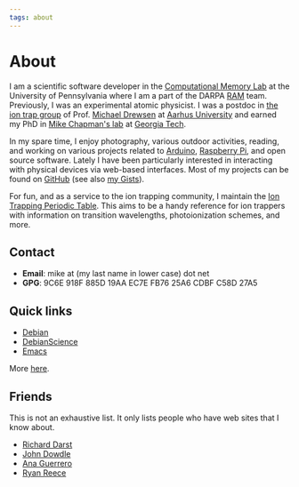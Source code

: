 ```yaml
---
tags: about
---
```


# About

I am a scientific software developer in the
[Computational Memory Lab][CML] at the University of Pennsylvania
where I am a part of the DARPA [RAM][] team. Previously, I was an
experimental atomic physicist. I was a postdoc in
[the ion trap group][group] of Prof. [Michael Drewsen][Drewsen] at
[Aarhus University][AU] and earned my PhD in
[Mike Chapman's lab][ChapmanLab] at [Georgia Tech][GT].

[CML]: http://memory.psych.upenn.edu/Main_Page
[RAM]: http://memory.psych.upenn.edu/RAM
[AU]: http://www.au.dk/en
[group]: http://phys.au.dk/forskning/forskningsomraader/amo/the-ion-trap-group/
[Drewsen]: http://pure.au.dk/portal/da/persons/id(871a704b-943d-4f99-b29d-07bea1bbab80).html
[GT]: http://www.gatech.edu
[ChapmanLab]: http://chapmanlabs.gatech.edu

In my spare time, I enjoy photography, various outdoor activities, reading, and
working on various projects related to [Arduino][], [Raspberry Pi][RPi], and
open source software. Lately I have been particularly interested in interacting
with physical devices via web-based interfaces. Most of my projects can be found
on [GitHub][] (see also [my Gists][]).

[Arduino]: http://arduino.cc/
[RPi]: http://www.raspberrypi.org/
[GitHub]: https://github.com/mivade
[my Gists]: https://gist.github.com/mivade

For fun, and as a service to the ion trapping community, I maintain
the
[Ion Trapping Periodic Table](https://mivade.github.io/ionptable/). This
aims to be a handy reference for ion trappers with information on
transition wavelengths, photoionization schemes, and more.

## Contact ##

* **Email**: mike at (my last name in lower case) dot net
* **GPG**: 9C6E 918F 885D 19AA EC7E  FB76 25A6 CDBF C58D 27A5

## Quick links ##

* [Debian][]
* [DebianScience][]
* [Emacs][]

More [here](resources.md).

[Debian]: http://www.debian.org
[DebianScience]: http://wiki.debian.org/DebianScience/
[Emacs]: http://www.gnu.org/software/emacs/

## Friends ##

This is not an exhaustive list. It only lists people who have web
sites that I know about.

* [Richard Darst][]
* [John Dowdle][]
* [Ana Guerrero][]
* [Ryan Reece][]

[Richard Darst]:  http://rkd.zgib.net/
[John Dowdle]: http://jrd.spinodal.org/
[Ana Guerrero]: http://ekaia.org/
[Ryan Reece]: http://www.hep.upenn.edu/~rreece/
